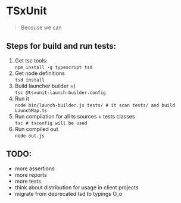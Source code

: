 # TSxUnit
> Becouse we can

## Steps for build and run tests:

1. Get tsc tools:     
    `npm install -g typescript tsd `
2. Get node definitions  
    `tsd install`
3. Build launcher builder =)  
    `tsc @tsxunit-launch-builder.config`
4. Run it  
    `node bin/launch-builder.js tests/ # it scan tests/ and build LaunchMap.ts`
5. Run compilation for all ts sources + tests classes  
    `tsc # tsconfig will be used`
6. Run compiled out  
    `node out.js`


## TODO:
* more assertions
* more reports
* more tests
* think about distribution for usage in client projects
* migrate from deprecated tsd to typings O_o
